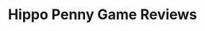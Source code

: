 ---
title: Hippo Penny Game Reviews
layout: scoredetail
permalink: /meta-score/spin-rhythm-xd
header:
  teaser: /assets/images/spin-rhythm-xd.jpg
  video:
    id: 9LCVRk9ai6k
    provider: youtube
---